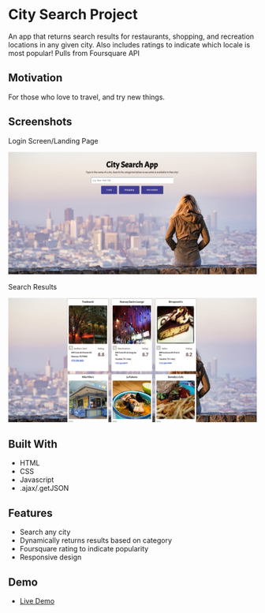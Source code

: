 # City Search Project

An app that returns search results for restaurants, shopping, and recreation locations in any given city. Also includes ratings to indicate which locale is most popular! Pulls from Foursquare API

## Motivation

For those who love to travel, and try new things.

## Screenshots
Login Screen/Landing Page

![login screen](screenshots/front-page-screenshot.PNG)

Search Results

![recommendations](screenshots/search-results.PNG)


## Built With

* HTML
* CSS
* Javascript
* .ajax/.getJSON

## Features

* Search any city
* Dynamically returns results based on category
* Foursquare rating to indicate popularity
* Responsive design

## Demo

- [Live Demo](https://philchoi1.github.io/city-search-project/)

